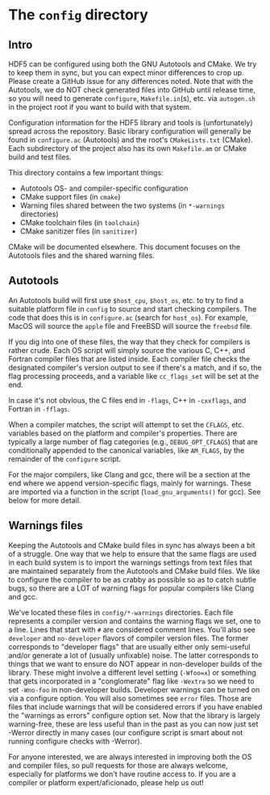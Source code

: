 # The `config` directory

## Intro

HDF5 can be configured using both the GNU Autotools and CMake. We try to keep
them in sync, but you can expect minor differences to crop up. Please create
a GitHub issue for any differences noted. Note that with the Autotools, we
do NOT check generated files into GitHub until release time, so you will
need to generate `configure`, `Makefile.in`(s), etc. via `autogen.sh` in the
project root if you want to build with that system.

Configuration information for the HDF5 library and tools is (unfortunately)
spread across the repository. Basic library configuration will generally
be found in `configure.ac` (Autotools) and the root's `CMakeLists.txt` (CMake).
Each subdirectory of the project also has its own `Makefile.am` or CMake build
and test files.

This directory contains a few important things:

* Autotools OS- and compiler-specific configuration
* CMake support files (in `cmake`)
* Warning files shared between the two systems (in `*-warnings` directories)
* CMake toolchain files (in `toolchain`)
* CMake sanitizer files (in `sanitizer`)

CMake will be documented elsewhere. This document focuses on the Autotools files
and the shared warning files.

## Autotools

An Autotools build will first use `$host_cpu`, `$host_os`, etc. to try to find a
suitable platform file in `config` to source and start checking compilers. The
code that does this is in `configure.ac` (search for `host_os`). For example,
MacOS will source the `apple` file and FreeBSD will source the `freebsd` file.

If you dig into one of these files, the way that they check for compilers is
rather crude. Each OS script will simply source the various C, C++, and
Fortran compiler files that are listed inside. Each compiler file checks
the designated compiler's version output to see if there's a match, and if so,
the flag processing proceeds, and a variable like `cc_flags_set` will be set
at the end.

In case it's not obvious, the C files end in `-flags`, C++ in `-cxxflags`, and
Fortran in `-fflags`.

When a compiler matches, the script will attempt to set the `CFLAGS`, etc.
variables based on the platform and compiler's properties. There are typically
a large number of flag categories (e.g., `DEBUG_OPT_CFLAGS`) that are
conditionally appended to the canonical variables, like `AM_FLAGS`, by the
remainder of the `configure` script.

For the major compilers, like Clang and gcc, there will be a section at the
end where we append version-specific flags, mainly for warnings. These are
imported via a function in the script (`load_gnu_arguments()` for gcc). See
below for more detail.

## Warnings files

Keeping the Autotools and CMake build files in sync has always been a bit of a
struggle. One way that we help to ensure that the same flags are used in each
build system is to import the warnings settings from text files that are
maintained separately from the Autotools and CMake build files. We like to
configure the compiler to be as crabby as possible so as to catch subtle bugs,
so there are a LOT of warning flags for popular compilers like Clang and gcc.

We've located these files in `config/*-warnings` directories. Each file
represents a compiler version and contains the warning flags we set, one to a
line. Lines that start with `#` are considered comment lines. You'll also see
`developer` and `no-developer` flavors of compiler version files. The former
corresponds to "developer flags" that are usually either only semi-useful and/or
generate a lot of (usually unfixable) noise. The latter corresponds to things
that we want to ensure do NOT appear in non-developer builds of the library.
These might involve a different level setting (`-Wfoo=x`) or something that
gets incorporated in a "conglomerate" flag like `-Wextra` so we need to set
`-Wno-foo` in non-developer builds. Developer warnings can be turned on
via a configure option. You will also sometimes see `error` files. Those are
files that include warnings that will be considered errors if you have enabled
the "warnings as errors" configure option set. Now that the library is largely
warning-free, these are less useful than in the past as you can now just set
-Werror directly in many cases (our configure script is smart about not running
configure checks with -Werror).

For anyone interested, we are always interested in improving both the OS and
compiler files, so pull requests for those are always welcome, especially for
platforms we don't have routine access to. If you are a compiler or platform
expert/aficionado, please help us out!
